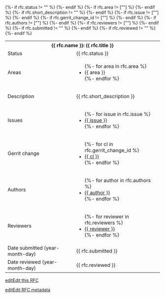 <table class="responsive">
  <tbody>
    <tr>
      <th class="table-header" colspan=2>{{ rfc.name }}: {{ rfc.title }}</th>
    </tr>
    {%- if rfc.status != "" %}
    <tr>
      <td class="col-key">Status</td><td>{{ rfc.status }}</td>
    </tr>
    {%- endif %}
    {%- if rfc.area != [""] %}
    <tr>
      <td class="col-key">Areas</td>
      <td>
               <ul class="comma-list">
                 {%- for area in rfc.area %}
                 <li>{{ area }}</li>
                 {%- endfor %}
               </ul>
       </td>
     </tr>
    {%- endif %}
    {%- if rfc.short_description != "" %}
    <tr>
      <td class="col-key">Description</td><td><p>{{ rfc.short_description }}</p></td>
    </tr>
    {%- endif %}
    <tr>
    {%- if rfc.issue != [""] %}
    <tr>
      <td class="col-key">Issues</td>
      <td>
        <ul class="comma-list">
          {%- for issue in rfc.issue %}
          <li><a href="{{ issue_url }}{{ issue }}">{{ issue }}</a></li>
          {%- endfor %}
        </ul>
      </td>
    </tr>
    {%- endif %}
    {%- if rfc.gerrit_change_id != [""] %}
    <tr>
      <td class="col-key">Gerrit change</td>
      <td>
        <ul class="comma-list">
          {%- for cl in rfc.gerrit_change_id %}
          <li><a href="{{ gerrit_change_url }}{{ cl }}">{{ cl }}</a></li>
          {%- endfor %}
        </ul>
      </td>
    </tr>
    {%- endif %}
     {%- if rfc.authors != [""] %}
     <tr>
     <td class="col-key">Authors</td>
      <td>
               <ul class="comma-list">
                 {%- for author in rfc.authors %}
                 <li><a href="{{ gerrit_profile }}{{ author }}">{{ author }}</a></li>
                 {%- endfor %}
               </ul>
       </td>
    </tr>
     {%- endif %}
     {%- if rfc.reviewers != [""] %}
     <tr>
     <td class="col-key">Reviewers</td>
      <td>
        <ul class="comma-list">
          {%- for reviewer in rfc.reviewers %}
          <li><a href="{{ gerrit_profile }}{{ reviewer }}">{{ reviewer }}</a></li>
          {%- endfor %}
        </ul>
      </td>
    </tr>
     {%- endif %}
    {%- if rfc.submitted != "" %}
    <tr>
      <td class="col-key">Date submitted (year-month-day)</td><td>{{ rfc.submitted }}</td>
    </tr>
    {%- endif %}
    {%- if rfc.reviewed != "" %}
    <tr>
      <td class="col-key">Date reviewed (year-month-day)</td><td>{{ rfc.reviewed }}</td>
    </tr>
    {%- endif %}
  </tbody>
</table>

<div class="edit-buttons">
  <div class="edit-buttons-left">
    <p><a href="{{ fuchsia_editor }}{{ rfcs_dir }}{{ rfc.file }}"><span class="material-icons">edit</span>Edit this RFC</a></p>
  </div>
  <div class="edit-buttons-right">
    <p><a href="{{ fuchsia_editor }}{{ rfcs_dir }}{{ rfcs_metadata_file }}&searchAndJump=- name: '{{rfc.name}}'"><span class="material-icons">edit</span>Edit RFC metadata</a></p>
  </div>
</div>

<meta name="keywords" value="RFC{{ rfc.name|trim('RFC-')|int }}, RFC {{ rfc.name|trim('RFC-')|int }}" />